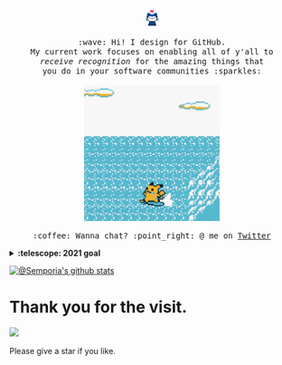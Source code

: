<p align="center">
  <img src="https://raw.githubusercontent.com/Semporia/Semporia/master/Happy.gif" width="27px">
  <br><br>
  <samp>
    :wave: Hi! I design for GitHub.
    <br>My current work focuses on enabling all of y'all to
      <br><em>receive recognition</em> for the amazing things that
    <br>you do in your software communities :sparkles:<br><br>
    <img src="https://raw.githubusercontent.com/Semporia/Semporia/master/Pikachu.gif" width="240px" align="center">
    <br><br>:coffee: Wanna chat? :point_right: @ me on <a href="https://twitter.com/Swanpor">Twitter</a>
  </samp>
</p>

<details>
  #<summary><b>:telescope: 2021 goal</b></summary>
  I want to make a little game this year. that makes it really easy to design a game if you're primarily focusing on the art and story (like myself). I'm hoping to print this on a cartridge when I'm done so you can actually experience it on a Gameboy!
</details>

[![@Semporia's github stats](https://github-readme-stats.vercel.app/api?username=Semporia&show_icons=true)](https://github.com/anuraghazra/github-readme-stats)

# Thank you for the visit.
![](http://profile-counter.glitch.me/Semporia/count.svg)

Please give a star if you like.
